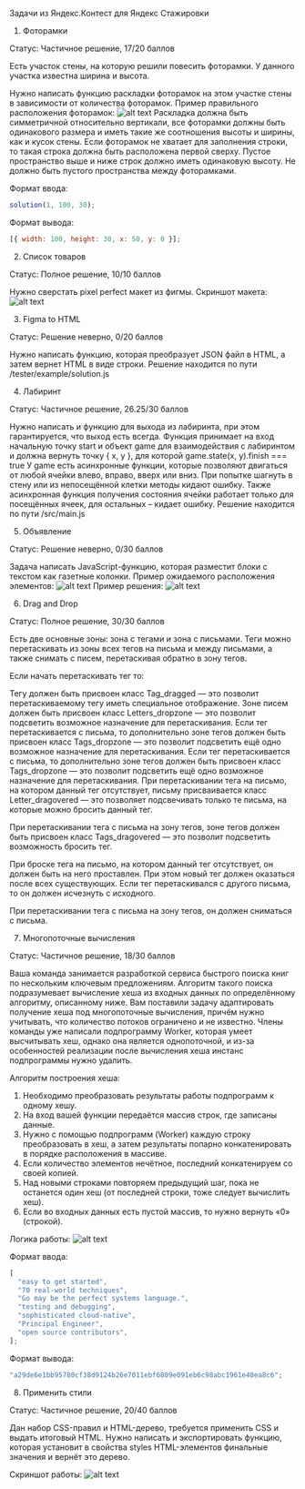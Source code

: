 Задачи из Яндекс.Контест для Яндекс Стажировки

1. Фоторамки

Статус: Частичное решение, 17/20 баллов

Есть участок стены, на которую решили повесить фоторамки. У данного участка известна ширина и высота.

Нужно написать функцию раскладки фоторамок на этом участке стены в зависимости от количества фоторамок.
Пример правильного расположения фоторамок:
![alt text](https://i.postimg.cc/GpxSLqL4/1.png)
Раскладка должна быть симметричной относительно вертикали, все фоторамки должны быть одинакового размера и иметь такие же соотношения высоты и ширины, как и кусок стены. Если фоторамок не хватает для заполнения строки, то такая строка должна быть расположена первой сверху. Пустое пространство выше и ниже строк должно иметь одинаковую высоту. Не должно быть пустого пространства между фоторамками.

Формат ввода:

```js
solution(1, 100, 30);
```

Формат вывода:

```js
[{ width: 100, height: 30, x: 50, y: 0 }];
```

2. Список товаров

Статус: Полное решение, 10/10 баллов

Нужно сверстать pixel perfect макет из фигмы.
Скриншот макета:
![alt text](https://i.postimg.cc/fLbxN3St/2.png)

3. Figma to HTML

Статус: Решение неверно, 0/20 баллов

Нужно написать функцию, которая преобразует JSON файл в HTML, а затем вернет HTML в виде строки.
Решение находится по пути /tester/example/solution.js

4. Лабиринт

Статус: Частичное решение, 26.25/30 баллов

Нужно написать и функцию для выхода из лабиринта, при этом гарантируется, что выход есть всегда. Функция принимает на вход начальную точку start и объект game для взаимодействия с лабиринтом и должна вернуть точку { x, y }, для которой game.state(x, y).finish === true
У game есть асинхронные функции, которые позволяют двигаться от любой ячейки влево, вправо, вверх или вниз. При попытке шагнуть в стену или из непосещённой клетки методы кидают ошибку. Также асинхронная функция получения состояния ячейки работает только для посещённых ячеек, для остальных – кидает ошибку.
Решение находится по пути /src/main.js

5. Объявление

Статус: Решение неверно, 0/30 баллов

Задача написать JavaScript-функцию, которая разместит блоки с текстом как газетные колонки.
Пример ожидаемого расположения элементов:
![alt text](https://i.postimg.cc/t48qyJSS/6.png)
Пример решения:
![alt text](https://i.postimg.cc/c4ZT9cdT/7.jpg)

6. Drag and Drop

Статус: Полное решение, 30/30 баллов

Есть две основные зоны: зона с тегами и зона с письмами. Теги можно перетаскивать из зоны всех тегов на письма и между письмами, а также снимать с писем, перетаскивая обратно в зону тегов.

Если начать перетаскивать тег то:

Тегу должен быть присвоен класс Tag_dragged — это позволит перетаскиваемому тегу иметь специальное отображение.
Зоне писем должен быть присвоен класс Letters_dropzone — это позволит подсветить возможное назначение для перетаскивания.
Если тег перетаскивается с письма, то дополнительно зоне тегов должен быть присвоен класс Tags_dropzone — это позволит подсветить ещё одно возможное назначение для перетаскивания.
Если тег перетаскивается с письма, то дополнительно зоне тегов должен быть присвоен класс Tags_dropzone — это позволит подсветить ещё одно возможное назначение для перетаскивания. При перетаскивании тега на письмо, на котором данный тег отсутствует, письму присваивается класс Letter_dragovered — это позволяет подсвечивать только те письма, на которые можно бросить данный тег.

При перетаскивании тега с письма на зону тегов, зоне тегов должен быть присвоен класс Tags_dragovered — это позволит подсветить возможность бросить тег.

При броске тега на письмо, на котором данный тег отсутствует, он должен быть на него проставлен. При этом новый тег должен оказаться после всех существующих. Если тег перетаскивался с другого письма, то он должен исчезнуть с исходного.

При перетаскивании тега с письма на зону тегов, он должен сниматься с письма.

7. Многопоточные вычисления

Статус: Частичное решение, 18/30 баллов

Ваша команда занимается разработкой сервиса быстрого поиска книг по нескольким ключевым предложениям. Алгоритм такого поиска подразумевает вычисление хеша из входных данных по определённому алгоритму, описанному ниже.
Вам поставили задачу адаптировать получение хеша под многопоточные вычисления, причём нужно учитывать, что количество потоков ограничено и не известно. Члены команды уже написали подпрограмму Worker, которая умеет высчитывать хеш, однако она является однопоточной, и из-за особенностей реализации после вычисления хеша инстанс подпрограммы нужно удалить.

Алгоритм построения хеша:

1. Необходимо преобразовать результаты работы подпрограмм к одному хешу.
2. На вход вашей функции передаётся массив строк, где записаны данные.
3. Нужно с помощью подпрограмм (Worker) каждую строку преобразовать в хеш, а затем результаты попарно конкатенировать в порядке расположения в массиве.
4. Если количество элементов нечётное, последний конкатенируем со своей копией.
5. Над новыми строками повторяем предыдущий шаг, пока не останется один хеш (от последней строки, тоже следует вычислить хеш).
6. Если во входных данных есть пустой массив, то нужно вернуть «0» (строкой).

Логика работы:
![alt text](https://i.postimg.cc/ZKXYzjqt/example-1.png)

Формат ввода:

```js
[
  "easy to get started",
  "70 real-world techniques",
  "Go may be the perfect systems language.",
  "testing and debugging",
  "sophisticated cloud-native",
  "Principal Engineer",
  "open source contributors",
];
```

Формат вывода:

```js
"a29de6e1bb95780cf38d9124b26e7011ebf6809e091eb6c98abc1961e40ea8c6";
```

8. Применить стили

Статус: Частичное решение, 20/40 баллов

Дан набор CSS-правил и HTML-дерево, требуется применить CSS и выдать итоговый HTML.
Нужно написать и экспортировать функцию, которая установит в свойства styles HTML-элементов финальные значения и вернёт это дерево.

Скриншот работы:
![alt text](https://i.postimg.cc/zG32qT0n/asd.jpg)
